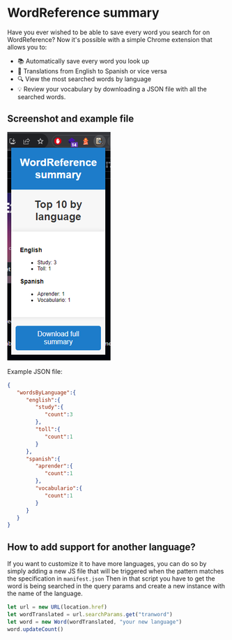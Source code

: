 # WordReference summary

Have you ever wished to be able to save every word you search for on WordReference? Now it's possible with a simple Chrome extension that allows you to:

- 📚 Automatically save every word you look up
- 🔁 Translations from English to Spanish or vice versa
- 🔍 View the most searched words by language
- 💡 Review your vocabulary by downloading a JSON file with all the searched words.

## Screenshot and example file
![sample screenshot](images/sample-screenshot.png)

Example JSON file:
```json
{
   "wordsByLanguage":{
      "english":{
         "study":{
            "count":3
         },
         "toll":{
            "count":1
         }
      },
      "spanish":{
         "aprender":{
            "count":1
         },
         "vocabulario":{
            "count":1
         }
      }
   }
}
```

## How to add support for another language?
If you want to customize it to have more languages, you can do so by simply adding
a new JS file that will be triggered when the pattern matches the specification in `manifest.json`
Then in that script you have to get the word is being searched in the query params and create a 
new instance with the name of the language.
```javascript
let url = new URL(location.href)
let wordTranslated = url.searchParams.get("tranword")
let word = new Word(wordTranslated, "your new language")
word.updateCount()
```